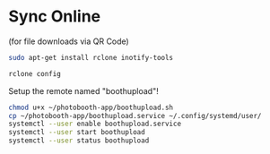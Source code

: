 
# Sync Online

(for file downloads via QR Code)

```bash
sudo apt-get install rclone inotify-tools
```

```bash
rclone config
```

Setup the remote named "boothupload"!

```bash
chmod u+x ~/photobooth-app/boothupload.sh
cp ~/photobooth-app/boothupload.service ~/.config/systemd/user/
systemctl --user enable boothupload.service
systemctl --user start boothupload
systemctl --user status boothupload
```
